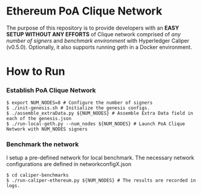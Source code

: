 # Ethereum PoA Clique Network 
The purpose of this repository is to provide developers with an **EASY SETUP WITHOUT ANY EFFORTS** of Clique network comprised of *any number of signers* and *benchmark environment* with Hyperledger Caliper (v0.5.0). 
Optionally, it also supports running geth in a Docker environment.



# How to Run
### Establish PoA Clique Network
```console
$ export NUM_NODES=8 # Configure the number of signers
$ ./init-genesis.sh # Initialize the genesis configs.
$ ./assemble_extraData.py ${NUM_NODES} # Assemble Extra Data field in each of the genesis.json
$ ./run-local-geth.py --num_nodes ${NUM_NODES} # Launch PoA Clique Network with NUM_NODES signers
```

### Benchmark the network
I setup a pre-defined network for local benchmark. 
The necessary network configurations are defined in networkconfigX.json
```console
$ cd caliper-benchmarks
$ ./run-caliper-ethereum.py ${NUM_NODES} # The results are recorded in logs. 
```
